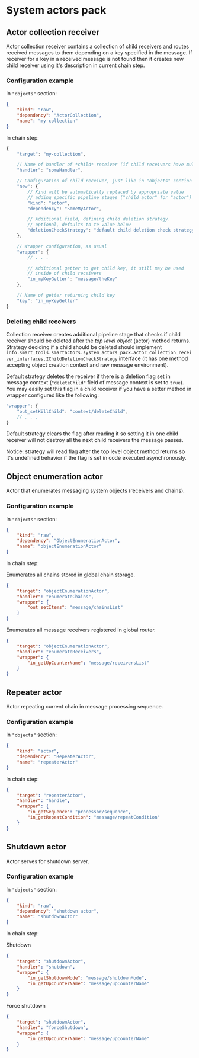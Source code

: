 # System actors pack

## Actor collection receiver

Actor collection receiver contains a collection of child receivers and
routes received messages to them depending on a key specified in the
message. If receiver for a key in a received message is not found then
it creates new child receiver using it's description in current chain
step.

### Configuration example

In `"objects"` section:

```json
{
    "kind": "raw",
    "dependency": "ActorCollection",
    "name": "my-collection"
}
```

In chain step:
```JavaScript
{
    "target": "my-collection",

    // Name of handler of *child* receiver (if child receivers have multiple handlers)
    "handler": "someHandler",

    // Configuration of child receiver, just like in "objects" section
    "new": {
        // Kind will be automatically replaced by appropriate value
        // adding specific pipeline stages ("child_actor" for "actor")
        "kind": "actor",
        "dependency": "SomeMyActor",

        // Additional field, defining child deletion strategy.
        // optional, defaults to te value below
        "deletionCheckStrategy": "default child deletion check strategy"
    },

    // Wrapper configuration, as usual
    "wrapper": {
        // . . .

        // Additional getter to get child key, it still may be used
        // inside of child receivers
        "in_myKeyGetter": "message/theKey"
    },

    // Name of getter returning child key
    "key": "in_myKeyGetter"
}
```

### Deleting child receivers

Collection receiver creates additional pipeline stage that checks if
child receiver should be deleted after the _top level object_ (actor)
method returns. Strategy deciding if a child should be deleted should
implement `info.smart_tools.smartactors.system_actors_pack.actor_collection_receiver_interfaces.IChildDeletionCheckStrategy`
interface (it has one method accepting object creation context and raw
message environment).

Default strategy deletes the receiver if there is a deletion flag set in
message context (`"deleteChild"` field of message context is set to
`true`). You may easily set this flag in a child receiver if you have a
setter method in wrapper configured like the following:

```JavaScript
"wrapper": {
    "out_setKillChild": "context/deleteChild",
    // . . .
}
```

Default strategy clears the flag after reading it so setting it in one
child receiver will not destroy all the next child receivers the message
passes.

Notice: strategy will read flag after the top level object method
returns so it's undefined behavior if the flag is set in code executed
asynchronously.

## Object enumeration actor
Actor that enumerates messaging system objects (receivers and chains).

### Configuration example
In `"objects"` section:

```json
{
    "kind": "raw",
    "dependency": "ObjectEnumerationActor",
    "name": "objectEnumerationActor"
}
```

In chain step:

Enumerates all chains stored in global chain storage.
```json
{
    "target": "objectEnumerationActor",
    "handler": "enumerateChains",
    "wrapper": {
        "out_setItems": "message/chainsList"
    }
}
```

Enumerates all message receivers registered in global router.
```json
{
    "target": "objectEnumerationActor",
    "handler": "enumerateReceivers",
    "wrapper": {
        "in_getUpCounterName": "message/receiversList"
    }
}
```

## Repeater actor
Actor repeating current chain in message processing sequence.

### Configuration example
In `"objects"` section:

```json
{
    "kind": "actor",
    "dependency": "RepeaterActor",
    "name": "repeaterActor"
}
```
In chain step:

```json
{
    "target": "repeaterActor",
    "handler": "handle",
    "wrapper": {
        "in_getSequence": "processor/sequence",
        "in_getRepeatCondition": "message/repeatCondition"
    }
}
```

## Shutdown actor
Actor serves for shutdown server.

### Configuration example

In `"objects"` section:

```json
{
    "kind": "raw",
    "dependency": "shutdown actor",
    "name": "shutdownActor"
}
```

In chain step:

Shutdown
```json
{
    "target": "shutdownActor",
    "handler": "shutdown",
    "wrapper": {
        "in_getShutdownMode": "message/shutdownMode",
        "in_getUpCounterName": "message/upCounterName"
    }
}
```

Force shutdown
```json
{
    "target": "shutdownActor",
    "handler": "forceShutdown",
    "wrapper": {
        "in_getUpCounterName": "message/upCounterName"
    }
}
```
